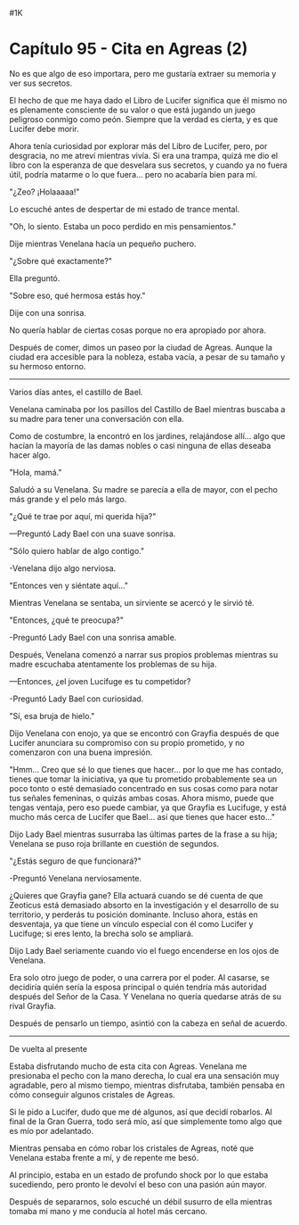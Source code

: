 
#1K 

# Capítulo 95 - Cita en Agreas (2)


No es que algo de eso importara, pero me gustaría extraer su memoria y ver sus secretos.

El hecho de que me haya dado el Libro de Lucifer significa que él mismo no es plenamente consciente de su valor o que está jugando un juego peligroso conmigo como peón. Siempre que la verdad es cierta, y es que Lucifer debe morir.

Ahora tenía curiosidad por explorar más del Libro de Lucifer, pero, por desgracia, no me atreví mientras vivía. Si era una trampa, quizá me dio el libro con la esperanza de que desvelara sus secretos, y cuando ya no fuera útil, podría matarme o lo que fuera... pero no acabaría bien para mí.

"¿Zeo? ¡Holaaaaa!"

Lo escuché antes de despertar de mi estado de trance mental.

"Oh, lo siento. Estaba un poco perdido en mis pensamientos."

Dije mientras Venelana hacía un pequeño puchero.

"¿Sobre qué exactamente?"

Ella preguntó.

"Sobre eso, qué hermosa estás hoy."

Dije con una sonrisa.

No quería hablar de ciertas cosas porque no era apropiado por ahora.

Después de comer, dimos un paseo por la ciudad de Agreas. Aunque la ciudad era accesible para la nobleza, estaba vacía, a pesar de su tamaño y su hermoso entorno.

***

Varios días antes, el castillo de Bael.

Venelana caminaba por los pasillos del Castillo de Bael mientras buscaba a su madre para tener una conversación con ella.

Como de costumbre, la encontró en los jardines, relajándose allí... algo que hacían la mayoría de las damas nobles o casi ninguna de ellas deseaba hacer algo.

"Hola, mamá."

Saludó a su Venelana. Su madre se parecía a ella de mayor, con el pecho más grande y el pelo más largo.

"¿Qué te trae por aquí, mi querida hija?"

—Preguntó Lady Bael con una suave sonrisa.

"Sólo quiero hablar de algo contigo."

-Venelana dijo algo nerviosa.

"Entonces ven y siéntate aquí..."

Mientras Venelana se sentaba, un sirviente se acercó y le sirvió té.

"Entonces, ¿qué te preocupa?"

-Preguntó Lady Bael con una sonrisa amable.

Después, Venelana comenzó a narrar sus propios problemas mientras su madre escuchaba atentamente los problemas de su hija.

—Entonces, ¿el joven Lucifuge es tu competidor?

-Preguntó Lady Bael con curiosidad.

"Sí, esa bruja de hielo."

Dijo Venelana con enojo, ya que se encontró con Grayfia después de que Lucifer anunciara su compromiso con su propio prometido, y no comenzaron con una buena impresión.

"Hmm... Creo que sé lo que tienes que hacer... por lo que me has contado, tienes que tomar la iniciativa, ya que tu prometido probablemente sea un poco tonto o esté demasiado concentrado en sus cosas como para notar tus señales femeninas, o quizás ambas cosas. Ahora mismo, puede que tengas ventaja, pero eso puede cambiar, ya que Grayfia es Lucifuge, y está mucho más cerca de Lucifer que Bael... así que tienes que hacer esto..."

Dijo Lady Bael mientras susurraba las últimas partes de la frase a su hija; Venelana se puso roja brillante en cuestión de segundos.

"¿Estás seguro de que funcionará?"

-Preguntó Venelana nerviosamente.

¿Quieres que Grayfia gane? Ella actuará cuando se dé cuenta de que Zeoticus está demasiado absorto en la investigación y el desarrollo de su territorio, y perderás tu posición dominante. Incluso ahora, estás en desventaja, ya que tiene un vínculo especial con él como Lucifer y Lucifuge; si eres lento, la brecha solo se ampliará.

Dijo Lady Bael seriamente cuando vio el fuego encenderse en los ojos de Venelana.

Era solo otro juego de poder, o una carrera por el poder. Al casarse, se decidiría quién sería la esposa principal o quién tendría más autoridad después del Señor de la Casa. Y Venelana no quería quedarse atrás de su rival Grayfia.

Después de pensarlo un tiempo, asintió con la cabeza en señal de acuerdo.

***

De vuelta al presente

Estaba disfrutando mucho de esta cita con Agreas. Venelana me presionaba el pecho con la mano derecha, lo cual era una sensación muy agradable, pero al mismo tiempo, mientras disfrutaba, también pensaba en cómo conseguir algunos cristales de Agreas.

Si le pido a Lucifer, dudo que me dé algunos, así que decidí robarlos. Al final de la Gran Guerra, todo será mío, así que simplemente tomo algo que es mío por adelantado.

Mientras pensaba en cómo robar los cristales de Agreas, noté que Venelana estaba frente a mí, y de repente me besó.

Al principio, estaba en un estado de profundo shock por lo que estaba sucediendo, pero pronto le devolví el beso con una pasión aún mayor.

Después de separarnos, solo escuché un débil susurro de ella mientras tomaba mi mano y me conducía al hotel más cercano.